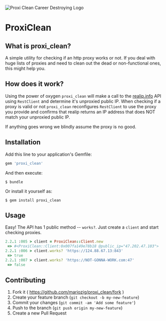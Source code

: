 ![Proxi Clean Career Destroying Logo](http://i.imgur.com/eH4PWSe.png)

# ProxiClean

## What is proxi_clean?

A simple utility for checking if an http proxy works or not.  If you deal with huge lists of proxies and need to clean out the dead or non-functional ones, this might help you.

## How does it work?
Using the power of oxygen `proxi_clean` will make a call to the [realip.info](http://www.realip.info/api/p/realip.php) API using `RestClient` and determine it's unproxied public IP.  When checking if a proxy is valid or not `proxi_clean` reconfigures `RestClient` to use the proxy you provide and confirms that realip returns an IP address that does NOT match your unproxied public IP.

If anything goes wrong we blindly assume the proxy is no good.

## Installation

Add this line to your application's Gemfile:

```ruby
gem 'proxi_clean'
```

And then execute:

`$ bundle`

Or install it yourself as:

`$ gem install proxi_clean`

## Usage

Easy! The API has 1 public method -- `works?`. Just create a `client` and start checking proxies.

```ruby
2.2.1 :005 > client = ProxiClean::Client.new
 => #<ProxiClean::Client:0x007fa149e78b18 @public_ip="47.202.47.103">
2.2.1 :006 > client.works? 'https://124.88.67.13:843'
 => true
2.2.1 :007 > client.works? 'https://NOT-GONNA-WORK.com:47'
 => false
```

## Contributing

1. Fork it ( https://github.com/mariozig/proxi_clean/fork )
2. Create your feature branch (`git checkout -b my-new-feature`)
3. Commit your changes (`git commit -am 'Add some feature'`)
4. Push to the branch (`git push origin my-new-feature`)
5. Create a new Pull Request

